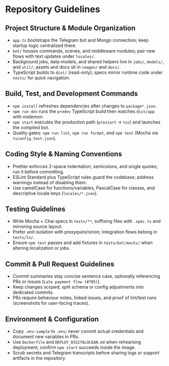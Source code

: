 # Repository Guidelines

## Project Structure & Module Organization
- `app.ts` bootstraps the Telegram bot and Mongo connection; keep startup logic centralized there.
- `bot/` houses commands, scenes, and middleware modules; pair new flows with text updates under `locales/`.
- Background jobs, data models, and shared helpers live in `jobs/`, `models/`, and `util/`; assets and docs sit in `images/` and `docs/`.
- TypeScript builds to `dist/` (read-only); specs mirror runtime code under `tests/` for quick navigation.

## Build, Test, and Development Commands
- `npm install` refreshes dependencies after changes to `package*.json`.
- `npm run dev` runs the `predev` TypeScript build then watches `dist/app` with nodemon.
- `npm start` executes the production path (`prestart` → `tsc`) and launches the compiled bot.
- Quality gates: `npm run lint`, `npm run format`, and `npm test` (Mocha via `tsconfig.test.json`).

## Coding Style & Naming Conventions
- Prettier enforces 2-space indentation, semicolons, and single quotes; run it before committing.
- ESLint Standard plus TypeScript rules guard the codebase; address warnings instead of disabling them.
- Use camelCase for functions/variables, PascalCase for classes, and descriptive locale keys (`locales/*.json`).

## Testing Guidelines
- Write Mocha + Chai specs in `tests/**`, suffixing files with `.spec.ts` and mirroring source layout.
- Prefer unit isolation with proxyquire/sinon; integration flows belong in `tests/ln/`.
- Ensure `npm test` passes and add fixtures in `tests/bot/mocks/` when altering localization or jobs.

## Commit & Pull Request Guidelines
- Commit summaries stay concise sentence case, optionally referencing PRs or issues (`Late payment flow (#705)`).
- Keep changes scoped; split schema or config adjustments into dedicated commits.
- PRs require behaviour notes, linked issues, and proof of lint/test runs (screenshots for user-facing traces).

## Environment & Configuration
- Copy `.env-sample` to `.env`; never commit actual credentials and document new variables in PRs.
- Use `Dockerfile` and `DEPLOY_DIGITALOCEAN.md` when rehearsing deployment; confirm `npm start` succeeds inside the image.
- Scrub secrets and Telegram transcripts before sharing logs or support artifacts in the repository.

